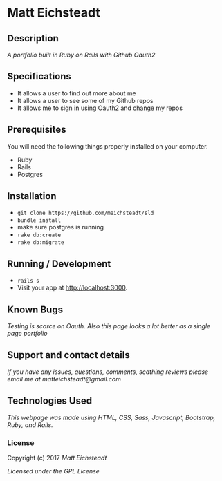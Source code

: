# Matt Eichsteadt

## Description

_A portfolio built in Ruby on Rails with Github Oauth2_

## Specifications

* It allows a user to find out more about me
* It allows a user to see some of my Github repos
* It allows me to sign in using Oauth2 and change my repos

## Prerequisites

You will need the following things properly installed on your computer.

* Ruby
* Rails
* Postgres

## Installation

* `git clone https://github.com/meichsteadt/sld`
* `bundle install`
* make sure postgres is running
* `rake db:create`
* `rake db:migrate`



## Running / Development

* `rails s`
* Visit your app at [http://localhost:3000](http://localhost:3000).

## Known Bugs

_Testing is scarce on Oauth. Also this page looks a lot better as a single page portfolio_

## Support and contact details

_If you have any issues, questions, comments, scathing reviews please email me at matteichsteadt@gmail.com_

## Technologies Used

_This webpage was made using HTML, CSS, Sass, Javascript, Bootstrap, Ruby, and Rails._

### License

Copyright (c) 2017 _Matt Eichsteadt_

*Licensed under the GPL License*
